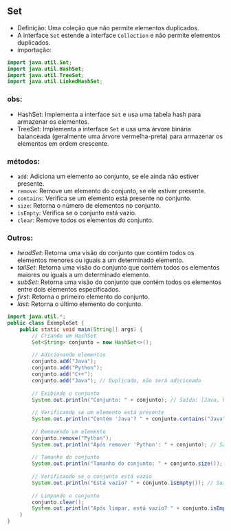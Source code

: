## Set
- Definição: Uma coleção que não permite elementos duplicados.
- A interface `Set` estende a interface `Collection` e não permite elementos duplicados.
- importação:
```java
import java.util.Set;
import java.util.HashSet;
import java.util.TreeSet;
import java.util.LinkedHashSet;
```
### obs:
- HashSet: Implementa a interface `Set` e usa uma tabela hash para armazenar os elementos.
- TreeSet: Implementa a interface `Set` e usa uma árvore binária balanceada (geralmente uma árvore vermelha-preta) para armazenar os elementos em ordem crescente.

### métodos:
- `add`: Adiciona um elemento ao conjunto, se ele ainda não estiver presente.
- `remove`: Remove um elemento do conjunto, se ele estiver presente.
- `contains`: Verifica se um elemento está presente no conjunto.
- `size`: Retorna o número de elementos no conjunto.
- `isEmpty`: Verifica se o conjunto está vazio.
- `clear`: Remove todos os elementos do conjunto.

### Outros:
- *headSet*: Retorna uma visão do conjunto que contém todos os elementos menores ou iguais a um determinado elemento.
- *tailSet*: Retorna uma visão do conjunto que contém todos os elementos maiores ou iguais a um determinado elemento.
- *subSet*: Retorna uma visão do conjunto que contém todos os elementos entre dois elementos especificados.
- *first*: Retorna o primeiro elemento do conjunto.
- *last*: Retorna o último elemento do conjunto.

```java
import java.util.*;
public class ExemploSet {
    public static void main(String[] args) {
        // Criando um HashSet
        Set<String> conjunto = new HashSet<>();
        
        // Adicionando elementos
        conjunto.add("Java");
        conjunto.add("Python");
        conjunto.add("C++");
        conjunto.add("Java"); // Duplicado, não será adicionado
        
        // Exibindo o conjunto
        System.out.println("Conjunto: " + conjunto); // Saída: [Java, Python, C++]
        
        // Verificando se um elemento está presente
        System.out.println("Contém 'Java'? " + conjunto.contains("Java")); // Saída: true
        
        // Removendo um elemento
        conjunto.remove("Python");
        System.out.println("Após remover 'Python': " + conjunto); // Saída: [Java, C++]
        
        // Tamanho do conjunto
        System.out.println("Tamanho do conjunto: " + conjunto.size()); // Saída: 2
        
        // Verificando se o conjunto está vazio
        System.out.println("Está vazio? " + conjunto.isEmpty()); // Saída: false
        
        // Limpando o conjunto
        conjunto.clear();
        System.out.println("Após limpar, está vazio? " + conjunto.isEmpty()); // Saída: true
    }
}
```
